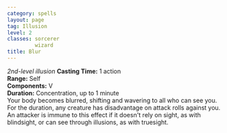 ```yaml
---
category: spells
layout: page
tag: Illusion
level: 2
classes: sorcerer
         wizard
title: Blur 
---
```

_2nd-level illusion_ 
**Casting Time:** 1 action   
**Range:** Self   
**Components:** V   
**Duration:** Concentration, up to 1 minute   
Your body becomes blurred, shifting and wavering to all who can see you. For the duration, any creature has disadvantage on attack rolls against you. An attacker is immune to this effect if it doesn't rely on sight, as with blindsight, or can see through illusions, as with truesight. 

